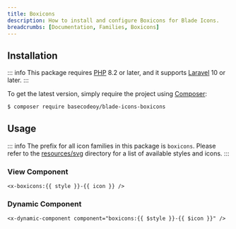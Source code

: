```yaml
---
title: Boxicons
description: How to install and configure Boxicons for Blade Icons.
breadcrumbs: [Documentation, Families, Boxicons]
---
```


## Installation

::: info
This package requires [PHP](https://www.php.net/) 8.2 or later, and it supports [Laravel](https://laravel.com/) 10 or later.
:::

To get the latest version, simply require the project using [Composer](https://getcomposer.org/):

```bash
$ composer require basecodeoy/blade-icons-boxicons
```

## Usage

::: info
The prefix for all icon families in this package is `boxicons`. Please refer to the [resources/svg](https://github.com/basecodeoy/blade-icons-boxicons/tree/main/resources/svg) directory for a list of available styles and icons.
:::

### View Component

```blade
<x-boxicons:{{ style }}-{{ icon }} />
```

### Dynamic Component

```blade
<x-dynamic-component component="boxicons:{{ $style }}-{{ $icon }}" />
```
